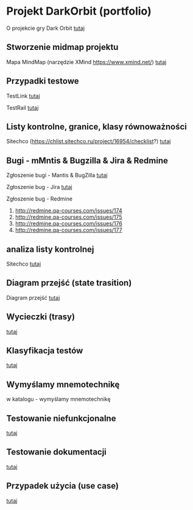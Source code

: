 # Projekt DarkOrbit (portfolio)

O projekcie gry Dark Orbit [tutaj](https://qa-courses.atlassian.net/wiki/spaces/ST6/pages/714637394/Artur+Kr+l?atlOrigin=eyJpIjoiZjE2NDM5MmMzNGIxNDg5MGE5NzQzOGEzNDUyNDFjMGEiLCJwIjoiYyJ9)

## Stworzenie midmap projektu

Mapa MindMap (narzędzie XMind https://www.xmind.net/) [tutaj](https://qa-courses.atlassian.net/wiki/spaces/ST6/pages/714702915/Mind+Map+Dark+Orbit?atlOrigin=eyJpIjoiZDFmZmVhMDUzYjQ0NDNkMWJhZWJjNjlmYzFmNDBhNjEiLCJwIjoiYyJ9)

## Przypadki testowe

TestLink [tutaj](https://qa-courses.atlassian.net/wiki/spaces/ST6/pages/740917291/Przypadki+testowe+DarkOrbit?atlOrigin=eyJpIjoiODU0MWQ4ZTNiZDhmNDJlMzkxYjY0ZDVmOWU2MzBhMjEiLCJwIjoiYyJ9)

TestRail [tutaj](https://qa-courses.atlassian.net/wiki/spaces/ST6/pages/740917291/Przypadki+testowe+DarkOrbit?atlOrigin=eyJpIjoiODU0MWQ4ZTNiZDhmNDJlMzkxYjY0ZDVmOWU2MzBhMjEiLCJwIjoiYyJ9)

## Listy kontrolne, granice, klasy równoważności

Sitechco (https://chlist.sitechco.ru/project/16954/checklist?) [tutaj](https://qa-courses.atlassian.net/wiki/spaces/ST6/pages/741310494/Listy+kontrolne+DarkOrbit?atlOrigin=eyJpIjoiMTk3NzQ5MzcxNzNkNDVmYTg5MTAzNzFmMGI2NDljYjMiLCJwIjoiYyJ9)

## Bugi - mMntis & Bugzilla & Jira & Redmine
Zgłoszenie bugi - Mantis & BugZilla [tutaj](https://qa-courses.atlassian.net/wiki/spaces/ST6/pages/740917295/Ulepszenia+i+Bugi+DarkOrbit?atlOrigin=eyJpIjoiYzhlYTE1N2UwMjI0NGUxMmI5YWRmODg2Mjc4YTczZDgiLCJwIjoiYyJ9)

Zgłoszenie bug  - Jira [tutaj](https://qa-courses.atlassian.net/projects/ST06/issues/ST06-10?filter=allopenissues)

Zgłoszenie bug - Redmine

1. http://redmine.qa-courses.com/issues/174
2. http://redmine.qa-courses.com/issues/175
3. http://redmine.qa-courses.com/issues/176
4. http://redmine.qa-courses.com/issues/177

## analiza listy kontrolnej

Sitechco [tutaj](https://qa-courses.atlassian.net/wiki/spaces/ST6/pages/740884504/Analiza+listy+kontrolnej+DarkOrbit?atlOrigin=eyJpIjoiYzg0YWNjYjE5ZmRiNDRkNmEzOWJkNjVhYTBkYzkzODIiLCJwIjoiYyJ9)

## Diagram przejść (state trasition)

Diagram przejść [tutaj](https://qa-courses.atlassian.net/wiki/spaces/ST6/pages/745111612/State+Transition+DarkOrbit?atlOrigin=eyJpIjoiMmY4ZmZjYjc1MjA3NGYyOWE5MjE0ZTc5NThiNDFiOTkiLCJwIjoiYyJ9)

## Wycieczki (trasy) 

[tutaj](https://qa-courses.atlassian.net/wiki/spaces/ST6/pages/754876473/Wycieczki+trasy+DarkOrbit?atlOrigin=eyJpIjoiNWFiMTM2MzQ5YzJhNGQ4MTlkM2FlYTNkMjIyOTYwMGMiLCJwIjoiYyJ9)

## Klasyfikacja testów

[tutaj](https://qa-courses.atlassian.net/wiki/spaces/ST6/pages/756482069/Klasyfikacja+test+w+DarkOrbit?atlOrigin=eyJpIjoiMzMzY2FiZDI0MWI0NDMxOTg4MTNjMTc1ZTg0MDgzNWYiLCJwIjoiYyJ9)


## Wymyślamy mnemotechnikę

w katalogu - wymyślamy mnemotechnikę

## Testowanie niefunkcjonalne

[tutaj](https://qa-courses.atlassian.net/wiki/spaces/ST6/pages/759365633/Plan+testowania+wed+ug+r+nych+rodzaj+w+testowania+niefunkcjonalnego+DarkOrbit?atlOrigin=eyJpIjoiNDY4OGYyOTUwMjQ2NDhhNDgyMzlmNmZiNjZlZmI4NzMiLCJwIjoiYyJ9)

## Testowanie dokumentacji

[tutaj](https://qa-courses.atlassian.net/wiki/spaces/ST6/pages/765296641/Dokumentacja+Dark+Orbit?atlOrigin=eyJpIjoiMjk0OWE5MTRjNTVmNGQyZDkwN2Y5ZDM4ZmI4YzNmZTAiLCJwIjoiYyJ9)


## Przypadek użycia (use case)

[tutaj](https://qa-courses.atlassian.net/wiki/spaces/ST6/pages/763920388/Use+Case+DarkOrbit?atlOrigin=eyJpIjoiMzZmMWZlMDU4NDBiNDM3ZmFkNWNhNDBkOTc0OTJkYmQiLCJwIjoiYyJ9)